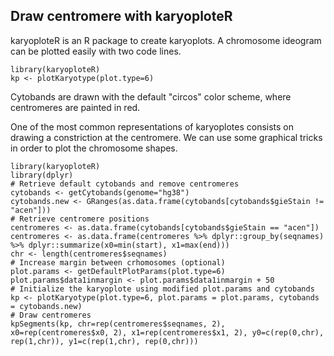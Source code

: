 
## Draw centromere with karyoploteR

karyoploteR is an R package to create karyoplots. A chromosome ideogram can be plotted easily with two code lines. 

```{r normal-plot, warning=FALSE, message=FALSE, error=FALSE}
library(karyoploteR)
kp <- plotKaryotype(plot.type=6)
```

Cytobands are drawn with the default "circos" color scheme, where centromeres are painted in red.

One of the most common representations of karyoplotes consists on drawing a constriction at the centromere.
We can use some graphical tricks in order to plot the chromosome shapes.

```{r centromere-plot, warning=FALSE, message=FALSE, error=FALSE}
library(karyoploteR)
library(dplyr)
# Retrieve default cytobands and remove centromeres
cytobands <- getCytobands(genome="hg38")
cytobands.new <- GRanges(as.data.frame(cytobands[cytobands$gieStain != "acen"]))
# Retrieve centromere positions
centromeres <- as.data.frame(cytobands[cytobands$gieStain == "acen"])
centromeres <- as.data.frame(centromeres %>% dplyr::group_by(seqnames) %>% dplyr::summarize(x0=min(start), x1=max(end)))
chr <- length(centromeres$seqnames)
# Increase margin between crhomosomes (optional)
plot.params <- getDefaultPlotParams(plot.type=6)
plot.params$data1inmargin <- plot.params$data1inmargin + 50
# Initialize the karyoplote using modified plot.params and cytobands
kp <- plotKaryotype(plot.type=6, plot.params = plot.params, cytobands = cytobands.new)
# Draw centromeres
kpSegments(kp, chr=rep(centromeres$seqnames, 2), x0=rep(centromeres$x0, 2), x1=rep(centromeres$x1, 2), y0=c(rep(0,chr), rep(1,chr)), y1=c(rep(1,chr), rep(0,chr)))
```